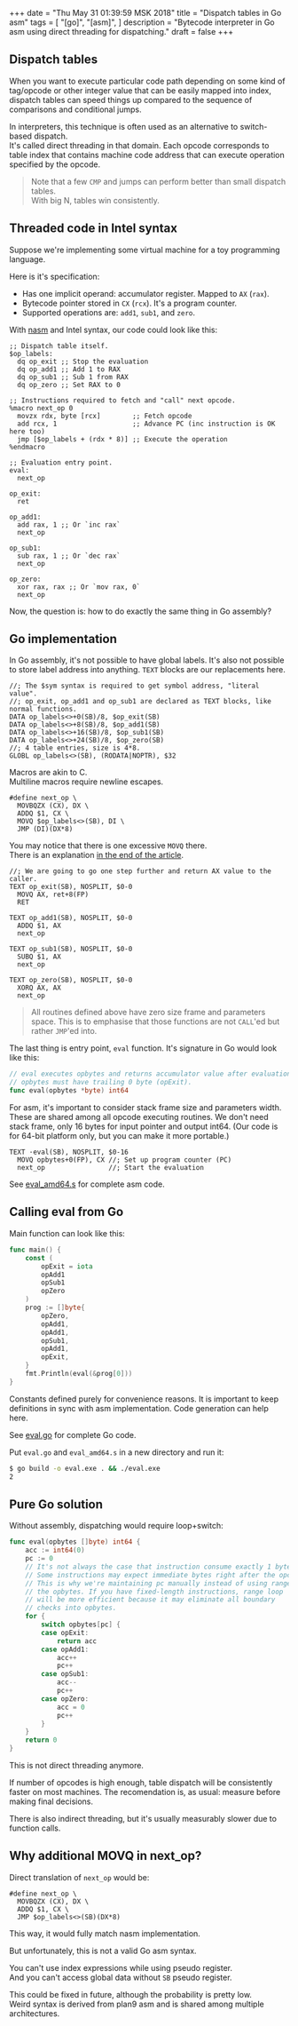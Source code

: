 +++
date = "Thu May 31 01:39:59 MSK 2018"
title = "Dispatch tables in Go asm"
tags = [
    "[go]",
    "[asm]",
]
description = "Bytecode interpreter in Go asm using direct threading for dispatching."
draft = false
+++

## Dispatch tables

When you want to execute particular code path depending on some kind
of tag/opcode or other integer value that can be easily mapped into index,
dispatch tables can speed things up compared to the sequence of
comparisons and conditional jumps.

In interpreters, this technique is often used as an alternative to switch-based dispatch.  
It's called direct threading in that domain. Each opcode corresponds to table index that contains machine
code address that can execute operation specified by the opcode.

> Note that a few `CMP` and jumps can perform better than small dispatch tables.  
> With big N, tables win consistently.

## Threaded code in Intel syntax

Suppose we're implementing some virtual machine for a toy programming language.

Here is it's specification:

* Has one implicit operand: accumulator register. Mapped to `AX` (`rax`).
* Bytecode pointer stored in `CX` (`rcx`). It's a program counter.
* Supported operations are: `add1`, `sub1`, and `zero`.

With [nasm](https://www.nasm.us/) and Intel syntax, our code could look like this:

```x86asm
;; Dispatch table itself.
$op_labels:
  dq op_exit ;; Stop the evaluation
  dq op_add1 ;; Add 1 to RAX
  dq op_sub1 ;; Sub 1 from RAX
  dq op_zero ;; Set RAX to 0

;; Instructions required to fetch and "call" next opcode.
%macro next_op 0
  movzx rdx, byte [rcx]        ;; Fetch opcode
  add rcx, 1                   ;; Advance PC (inc instruction is OK here too)
  jmp [$op_labels + (rdx * 8)] ;; Execute the operation
%endmacro

;; Evaluation entry point.
eval:
  next_op

op_exit:
  ret

op_add1:
  add rax, 1 ;; Or `inc rax`
  next_op

op_sub1:
  sub rax, 1 ;; Or `dec rax`
  next_op

op_zero:
  xor rax, rax ;; Or `mov rax, 0`
  next_op
```

Now, the question is: how to do exactly the same thing in Go assembly?

## Go implementation

In Go assembly, it's not possible to have global labels.
It's also not possible to store label address into anything.
`TEXT` blocks are our replacements here.

```x86asm
//; The $sym syntax is required to get symbol address, "literal value".
//; op_exit, op_add1 and op_sub1 are declared as TEXT blocks, like normal functions.
DATA op_labels<>+0(SB)/8, $op_exit(SB)
DATA op_labels<>+8(SB)/8, $op_add1(SB)
DATA op_labels<>+16(SB)/8, $op_sub1(SB)
DATA op_labels<>+24(SB)/8, $op_zero(SB)
//; 4 table entries, size is 4*8.
GLOBL op_labels<>(SB), (RODATA|NOPTR), $32
```

Macros are akin to C.  
Multiline macros require newline escapes.

```x86asm
#define next_op \
  MOVBQZX (CX), DX \
  ADDQ $1, CX \
  MOVQ $op_labels<>(SB), DI \
  JMP (DI)(DX*8)
```

You may notice that there is one excessive `MOVQ` there.  
There is an explanation [in the end of the article](#why-additional-movq-in-next-op).

```x86asm
//; We are going to go one step further and return AX value to the caller.
TEXT op_exit(SB), NOSPLIT, $0-0
  MOVQ AX, ret+8(FP)
  RET

TEXT op_add1(SB), NOSPLIT, $0-0
  ADDQ $1, AX
  next_op

TEXT op_sub1(SB), NOSPLIT, $0-0
  SUBQ $1, AX
  next_op

TEXT op_zero(SB), NOSPLIT, $0-0
  XORQ AX, AX
  next_op
```

> All routines defined above have zero size frame and parameters space.
> This is to emphasise that those functions are not `CALL`'ed but rather `JMP`'ed into.

The last thing is entry point, `eval` function.
It's signature in Go would look like this:

```go
// eval executes opbytes and returns accumulator value after evaluation ends.
// opbytes must have trailing 0 byte (opExit).
func eval(opbytes *byte) int64
```

For asm, it's important to consider stack frame size and parameters width.
These are shared among all opcode executing routines.
We don't need stack frame, only 16 bytes for input pointer and output int64.
(Our code is for 64-bit platform only, but you can make it more portable.)

```x86asm
TEXT ·eval(SB), NOSPLIT, $0-16
  MOVQ opbytes+0(FP), CX //; Set up program counter (PC)
  next_op                //; Start the evaluation
```

See [eval_amd64.s](/blog/code/eval_amd64.s) for complete asm code.

## Calling eval from Go

Main function can look like this:

```go
func main() {
	const (
		opExit = iota
		opAdd1
		opSub1
		opZero
	)
	prog := []byte{
		opZero,
		opAdd1,
		opAdd1,
		opSub1,
		opAdd1,
		opExit,
	}
	fmt.Println(eval(&prog[0]))
}
```

Constants defined purely for convenience reasons.
It is important to keep definitions in sync with asm implementation.
Code generation can help here.

See [eval.go](/blog/code/eval.go) for complete Go code.

Put `eval.go` and `eval_amd64.s` in a new directory and run it:

```bash
$ go build -o eval.exe . && ./eval.exe
2
```

## Pure Go solution

Without assembly, dispatching would require loop+switch:

```go
func eval(opbytes []byte) int64 {
	acc := int64(0)
	pc := 0
	// It's not always the case that instruction consume exactly 1 byte.
	// Some instructions may expect immediate bytes right after the opcode.
	// This is why we're maintaining pc manually instead of using range over
	// the opbytes. If you have fixed-length instructions, range loop
	// will be more efficient because it may eliminate all boundary
	// checks into opbytes.
	for {
		switch opbytes[pc] {
		case opExit:
			return acc
		case opAdd1:
			acc++
			pc++
		case opSub1:
			acc--
			pc++
		case opZero:
			acc = 0
			pc++
		}
	}
	return 0
}
```

This is not direct threading anymore.

If number of opcodes is high enough, table dispatch will be consistently faster on most machines.
The recomendation is, as usual: measure before making final decisions.

There is also indirect threading, but it's usually measurably slower due to function calls.

## Why additional MOVQ in next_op?

Direct translation of `next_op` would be:

```x86asm
#define next_op \
  MOVBQZX (CX), DX \
  ADDQ $1, CX \
  JMP $op_labels<>(SB)(DX*8)
```

This way, it would fully match nasm implementation.

But unfortunately, this is not a valid Go asm syntax.

You can't use index expressions while using pseudo register.  
And you can't access global data without `SB` pseudo register.

This could be fixed in future, although the probability is pretty low.  
Weird syntax is derived from plan9 asm and is shared among multiple architectures.
